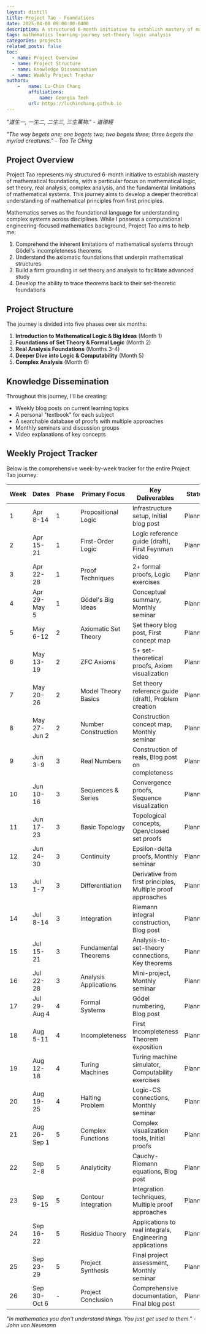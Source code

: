 ```yaml
---
layout: distill
title: Project Tao - Foundations
date: 2025-04-08 09:00:00-0400
description: A structured 6-month initiative to establish mastery of mathematical foundations
tags: mathematics learning-journey set-theory logic analysis
categories: projects
related_posts: false
toc:
  - name: Project Overview
  - name: Project Structure
  - name: Knowledge Dissemination
  - name: Weekly Project Tracker
authors:
    -   name: Lu-Chin Chang
        affiliations: 
            name: Georgia Tech
        url: https://luchinchang.github.io
---
```



*"道生一, 一生二, 二生三, 三生萬物." - 道德經*

*"The way begets one; one begets two; two begets three; three begets the myriad creatures." - Tao Te Ching*

## Project Overview

Project Tao represents my structured 6-month initiative to establish mastery of mathematical foundations, with a particular focus on mathematical logic, set theory, real analysis, complex analysis, and the fundamental limitations of mathematical systems. This journey aims to develop a deeper theoretical understanding of mathematical principles from first principles.

Mathematics serves as the foundational language for understanding complex systems across disciplines. While I possess a computational engineering-focused mathematics background, Project Tao aims to help me:

1. Comprehend the inherent limitations of mathematical systems through Gödel's incompleteness theorems
2. Understand the axiomatic foundations that underpin mathematical structures
3. Build a firm grounding in set theory and analysis to facilitate advanced study
4. Develop the ability to trace theorems back to their set-theoretic foundations

## Project Structure

The journey is divided into five phases over six months:

1. **Introduction to Mathematical Logic & Big Ideas** (Month 1)
2. **Foundations of Set Theory & Formal Logic** (Month 2)
3. **Real Analysis Foundations** (Months 3-4)
4. **Deeper Dive into Logic & Computability** (Month 5)
5. **Complex Analysis** (Month 6)

## Knowledge Dissemination

Throughout this journey, I'll be creating:

- Weekly blog posts on current learning topics
- A personal "textbook" for each subject
- A searchable database of proofs with multiple approaches
- Monthly seminars and discussion groups
- Video explanations of key concepts

## Weekly Project Tracker

Below is the comprehensive week-by-week tracker for the entire Project Tao journey:

| Week | Dates | Phase | Primary Focus | Key Deliverables | Status |
|------|-------|-------|---------------|------------------|--------|
| 1 | Apr 8-14 | 1 | Propositional Logic | Infrastructure setup, Initial blog post | Planned |
| 2 | Apr 15-21 | 1 | First-Order Logic | Logic reference guide (draft), First Feynman video | Planned |
| 3 | Apr 22-28 | 1 | Proof Techniques | 2+ formal proofs, Logic exercises | Planned |
| 4 | Apr 29-May 5 | 1 | Gödel's Big Ideas | Conceptual summary, Monthly seminar | Planned |
| 5 | May 6-12 | 2 | Axiomatic Set Theory | Set theory blog post, First concept map | Planned |
| 6 | May 13-19 | 2 | ZFC Axioms | 5+ set-theoretical proofs, Axiom visualization | Planned |
| 7 | May 20-26 | 2 | Model Theory Basics | Set theory reference guide (draft), Problem creation | Planned |
| 8 | May 27-Jun 2 | 2 | Number Construction | Construction concept map, Monthly seminar | Planned |
| 9 | Jun 3-9 | 3 | Real Numbers | Construction of reals, Blog post on completeness | Planned |
| 10 | Jun 10-16 | 3 | Sequences & Series | Convergence proofs, Sequence visualization | Planned |
| 11 | Jun 17-23 | 3 | Basic Topology | Topological concepts, Open/closed set proofs | Planned |
| 12 | Jun 24-30 | 3 | Continuity | Epsilon-delta proofs, Monthly seminar | Planned |
| 13 | Jul 1-7 | 3 | Differentiation | Derivative from first principles, Multiple proof approaches | Planned |
| 14 | Jul 8-14 | 3 | Integration | Riemann integral construction, Blog post | Planned |
| 15 | Jul 15-21 | 3 | Fundamental Theorems | Analysis-to-set-theory connections, Key theorems | Planned |
| 16 | Jul 22-28 | 3 | Analysis Applications | Mini-project, Monthly seminar | Planned |
| 17 | Jul 29-Aug 4 | 4 | Formal Systems | Gödel numbering, Blog post | Planned |
| 18 | Aug 5-11 | 4 | Incompleteness | First Incompleteness Theorem exposition | Planned |
| 19 | Aug 12-18 | 4 | Turing Machines | Turing machine simulator, Computability exercises | Planned |
| 20 | Aug 19-25 | 4 | Halting Problem | Logic-CS connections, Monthly seminar | Planned |
| 21 | Aug 26-Sep 1 | 5 | Complex Functions | Complex visualization tools, Initial proofs | Planned |
| 22 | Sep 2-8 | 5 | Analyticity | Cauchy-Riemann equations, Blog post | Planned |
| 23 | Sep 9-15 | 5 | Contour Integration | Integration techniques, Multiple proof approaches | Planned |
| 24 | Sep 16-22 | 5 | Residue Theory | Applications to real integrals, Engineering applications | Planned |
| 25 | Sep 23-29 | 5 | Project Synthesis | Final project assessment, Monthly seminar | Planned |
| 26 | Sep 30-Oct 6 | - | Project Conclusion | Comprehensive documentation, Final blog post | Planned |


*"In mathematics you don't understand things. You just get used to them." - John von Neumann*
